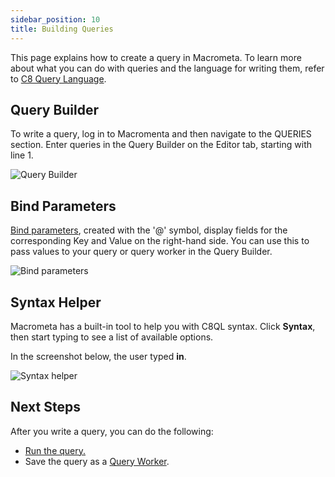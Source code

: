 ```yaml
---
sidebar_position: 10
title: Building Queries
---
```


This page explains how to create a query in Macrometa. To learn more about what you can do with queries and the language for writing them, refer to [C8 Query Language](c8ql/../index.md).

## Query Builder

To write a query, log in to Macromenta and then navigate to the QUERIES section. Enter queries in the Query Builder on the Editor tab, starting with line 1.

![Query Builder](/img/queries/query-builder.png)

## Bind Parameters

[Bind parameters](fundamentals.md#bind-parameters), created with the '@' symbol, display fields for the corresponding Key and Value on the right-hand side. You can use this to pass values to your query or query worker in the Query Builder.

![Bind parameters](/img/queries/bind-parameters.png)

## Syntax Helper

Macrometa has a built-in tool to help you with C8QL syntax. Click **Syntax**, then start typing to see a list of available options.

In the screenshot below, the user typed **in**.

![Syntax helper](/img/queries/syntax-helper.png)

## Next Steps

After you write a query, you can do the following:
- [Run the query.](running-queries.md)
- Save the query as a [Query Worker](query-workers.md).
